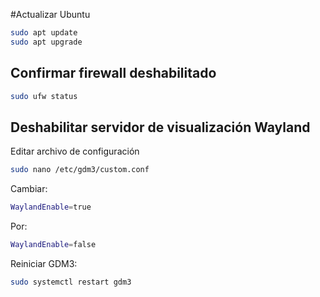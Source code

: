 #Actualizar Ubuntu

```sh
sudo apt update
sudo apt upgrade
```

## Confirmar firewall deshabilitado
```sh
sudo ufw status
```

## Deshabilitar servidor de visualización Wayland

Editar archivo de configuración

```sh
sudo nano /etc/gdm3/custom.conf
```
Cambiar:
```sh
WaylandEnable=true
```
Por:
```sh
WaylandEnable=false
```
Reiniciar GDM3:
```sh
sudo systemctl restart gdm3
```
